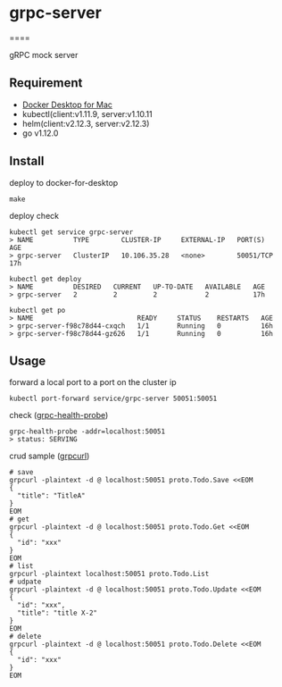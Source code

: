 
# grpc-server

====

gRPC mock server

## Requirement

- [Docker Desktop for Mac](https://hub.docker.com/editions/community/docker-ce-desktop-mac)
- kubectl(client:v1.11.9, server:v1.10.11
- helm(client:v2.12.3, server:v2.12.3)
- go v1.12.0

## Install

deploy to docker-for-desktop

```shell
make
```

deploy check

```shell
kubectl get service grpc-server
> NAME          TYPE        CLUSTER-IP     EXTERNAL-IP   PORT(S)     AGE
> grpc-server   ClusterIP   10.106.35.28   <none>        50051/TCP   17h

kubectl get deploy
> NAME          DESIRED   CURRENT   UP-TO-DATE   AVAILABLE   AGE
> grpc-server   2         2         2            2           17h

kubectl get po
> NAME                          READY     STATUS    RESTARTS   AGE
> grpc-server-f98c78d44-cxqch   1/1       Running   0          16h
> grpc-server-f98c78d44-gz626   1/1       Running   0          16h
```

## Usage

forward a local port to a port on the cluster ip

```shell
kubectl port-forward service/grpc-server 50051:50051
```

check ([grpc-health-probe](https://github.com/grpc-ecosystem/grpc-health-probe))

```shell
grpc-health-probe -addr=localhost:50051
> status: SERVING
```

crud sample ([grpcurl](https://github.com/fullstorydev/grpcurl))

```shell
# save
grpcurl -plaintext -d @ localhost:50051 proto.Todo.Save <<EOM
{
  "title": "TitleA"
}
EOM
# get
grpcurl -plaintext -d @ localhost:50051 proto.Todo.Get <<EOM
{
  "id": "xxx"
}
EOM
# list
grpcurl -plaintext localhost:50051 proto.Todo.List
# udpate
grpcurl -plaintext -d @ localhost:50051 proto.Todo.Update <<EOM
{
  "id": "xxx",
  "title": "title X-2"
}
EOM
# delete
grpcurl -plaintext -d @ localhost:50051 proto.Todo.Delete <<EOM
{
  "id": "xxx"
}
EOM
```

